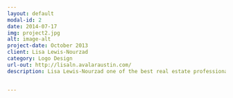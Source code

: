 ```yaml
---
layout: default
modal-id: 2
date: 2014-07-17
img: project2.jpg
alt: image-alt
project-date: October 2013
client: Lisa Lewis-Nourzad
category: Logo Design
url-out: http://lisaln.avalaraustin.com/
description: Lisa Lewis-Nourzad one of the best real estate professionals you'll find in Austin, Texas. I designed this Austin-inspired logo for her to use in her email signature and marketing materials. 


--- 
```

